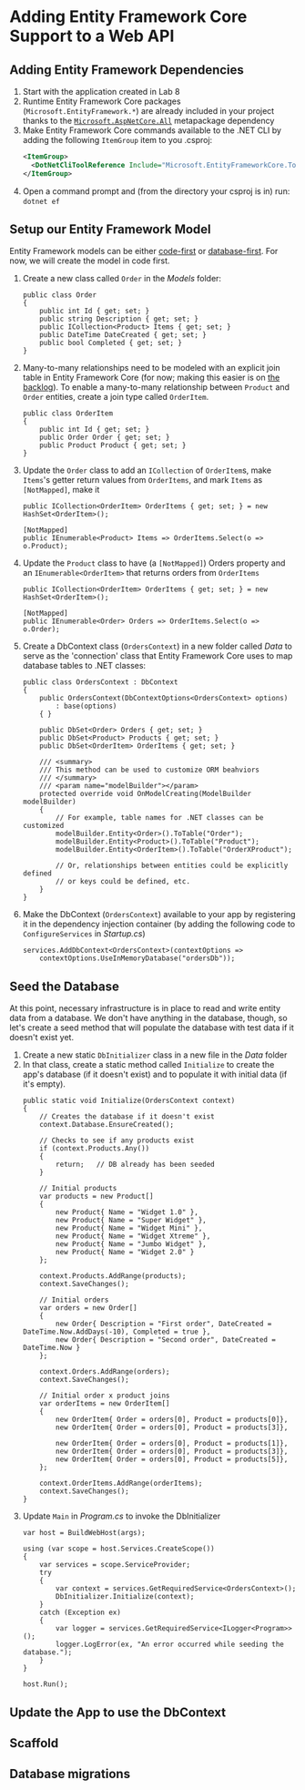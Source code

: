 # Adding Entity Framework Core Support to a Web API

## Adding Entity Framework Dependencies

1. Start with the application created in Lab 8
1. Runtime Entity Framework Core packages (`Microsoft.EntityFramework.*`) are 
already included in your project thanks to the 
[`Microsoft.AspNetCore.All`](https://docs.microsoft.com/en-us/aspnet/core/fundamentals/metapackage) 
metapackage dependency
1. Make Entity Framework Core commands available to the .NET CLI by adding 
the following `ItemGroup` item to you .csproj:
    ```xml
    <ItemGroup>
      <DotNetCliToolReference Include="Microsoft.EntityFrameworkCore.Tools.DotNet" Version="2.0.0" />
    </ItemGroup>
    ```
1. Open a command prompt and (from the directory your csproj is in) run:
`dotnet ef`

## Setup our Entity Framework Model

Entity Framework models can be either [code-first](https://docs.microsoft.com/en-us/ef/core/get-started/aspnetcore/new-db) 
or [database-first](https://docs.microsoft.com/en-us/ef/core/get-started/aspnetcore/existing-db). 
For now, we will create the model in code first.

1. Create a new class called `Order` in the *Models* folder:
    ```CSharp
    public class Order
    {
        public int Id { get; set; }
        public string Description { get; set; }
        public ICollection<Product> Items { get; set; }
        public DateTime DateCreated { get; set; }
        public bool Completed { get; set; }
    }
    ```
1. Many-to-many relationships need to be modeled with an explicit join table 
in Entity Framework Core (for now; making this easier is on 
[the backlog](https://github.com/aspnet/EntityFrameworkCore/issues/1368)). To 
enable a many-to-many relationship between `Product` and `Order` entities, 
create a join type called `OrderItem`.
    ```CSharp
    public class OrderItem
    {
        public int Id { get; set; }
        public Order Order { get; set; }
        public Product Product { get; set; }
    }
    ```
1. Update the `Order` class to add an `ICollection` of `OrderItem`s, make
`Items`'s getter return values from `OrderItems`, and mark `Items` as 
`[NotMapped]`, 
make it
    ```CSharp
    public ICollection<OrderItem> OrderItems { get; set; } = new HashSet<OrderItem>();

    [NotMapped]
    public IEnumerable<Product> Items => OrderItems.Select(o => o.Product);
    ```
1. Update the `Product` class to have (a `[NotMapped]`) Orders property and 
an `IEnumerable<OrderItem>` that returns orders from `OrderItems`
    ```CSharp
    public ICollection<OrderItem> OrderItems { get; set; } = new HashSet<OrderItem>();

    [NotMapped]
    public IEnumerable<Order> Orders => OrderItems.Select(o => o.Order);    
    ```
1. Create a DbContext class (`OrdersContext`) in a new folder called *Data* 
to serve as the 'connection' class that Entity Framework Core uses to map 
database tables to .NET classes:
    ```CSharp
    public class OrdersContext : DbContext
    {
        public OrdersContext(DbContextOptions<OrdersContext> options)
            : base(options)
        { }

        public DbSet<Order> Orders { get; set; }
        public DbSet<Product> Products { get; set; }
        public DbSet<OrderItem> OrderItems { get; set; }

        /// <summary>
        /// This method can be used to customize ORM beahviors
        /// </summary>
        /// <param name="modelBuilder"></param>
        protected override void OnModelCreating(ModelBuilder modelBuilder)
        {
            // For example, table names for .NET classes can be customized
            modelBuilder.Entity<Order>().ToTable("Order");
            modelBuilder.Entity<Product>().ToTable("Product");
            modelBuilder.Entity<OrderItem>().ToTable("OrderXProduct");

            // Or, relationships between entities could be explicitly defined
            // or keys could be defined, etc.
        }
    }
    ```
1. Make the DbContext (`OrdersContext`) available to your app by registering 
it in the dependency injection container (by adding the following code to 
`ConfigureServices` in *Startup.cs*)
    ```CSharp
    services.AddDbContext<OrdersContext>(contextOptions =>
        contextOptions.UseInMemoryDatabase("ordersDb"));
    ```

## Seed the Database
At this point, necessary infrastructure is in place to read and write entity 
data from a database. We don't have anything in the database, though, so 
let's create a seed method that will populate the database with test data 
if it doesn't exist yet.

1. Create a new static `DbInitializer` class in a new file in the *Data* 
folder
1. In that class, create a static method called `Initialize` to create 
the app's database (if it doesn't exist) and to populate it with initial 
data (if it's empty).
    ```CSharp
    public static void Initialize(OrdersContext context)
    {
        // Creates the database if it doesn't exist
        context.Database.EnsureCreated();

        // Checks to see if any products exist
        if (context.Products.Any())
        {
            return;   // DB already has been seeded
        }

        // Initial products
        var products = new Product[]
        {
            new Product{ Name = "Widget 1.0" },
            new Product{ Name = "Super Widget" },
            new Product{ Name = "Widget Mini" },
            new Product{ Name = "Widget Xtreme" },
            new Product{ Name = "Jumbo Widget" },
            new Product{ Name = "Widget 2.0" }
        };

        context.Products.AddRange(products);
        context.SaveChanges();

        // Initial orders
        var orders = new Order[]
        {
            new Order{ Description = "First order", DateCreated = DateTime.Now.AddDays(-10), Completed = true },
            new Order{ Description = "Second order", DateCreated = DateTime.Now }
        };

        context.Orders.AddRange(orders);
        context.SaveChanges();

        // Initial order x product joins
        var orderItems = new OrderItem[]
        {
            new OrderItem{ Order = orders[0], Product = products[0]},
            new OrderItem{ Order = orders[0], Product = products[3]},

            new OrderItem{ Order = orders[0], Product = products[1]},
            new OrderItem{ Order = orders[0], Product = products[3]},
            new OrderItem{ Order = orders[0], Product = products[5]},
        };

        context.OrderItems.AddRange(orderItems);
        context.SaveChanges();
    }
    ```
1. Update `Main` in *Program.cs* to invoke the DbInitializer
    ```CSharp
    var host = BuildWebHost(args);

    using (var scope = host.Services.CreateScope())
    {
        var services = scope.ServiceProvider;
        try
        {
            var context = services.GetRequiredService<OrdersContext>();
            DbInitializer.Initialize(context);
        }
        catch (Exception ex)
        {
            var logger = services.GetRequiredService<ILogger<Program>>();
            logger.LogError(ex, "An error occurred while seeding the database.");
        }
    }

    host.Run();
    ```

## Update the App to use the DbContext


## Scaffold 

## Database migrations